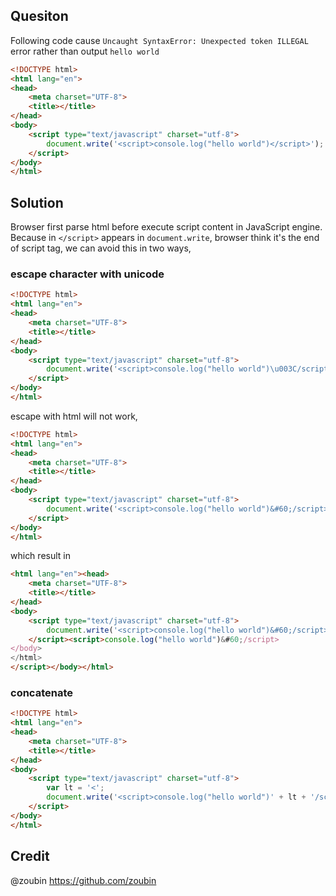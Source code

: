 ## Quesiton

Following code cause `Uncaught SyntaxError: Unexpected token ILLEGAL` error
rather than output `hello world`

```html
<!DOCTYPE html>
<html lang="en">
<head>
    <meta charset="UTF-8">
    <title></title>
</head>
<body>
    <script type="text/javascript" charset="utf-8">
        document.write('<script>console.log("hello world")</script>');
    </script>
</body>
</html>
```

## Solution

Browser first parse html before execute script content in JavaScript engine.
Because in `</script>` appears in `document.write`, browser think it's the end
of script tag, we can avoid this in two ways,

### escape character with unicode

```html
<!DOCTYPE html>
<html lang="en">
<head>
    <meta charset="UTF-8">
    <title></title>
</head>
<body>
    <script type="text/javascript" charset="utf-8">
        document.write('<script>console.log("hello world")\u003C/script>');
    </script>
</body>
</html>
```

escape with html will not work,

```html
<!DOCTYPE html>
<html lang="en">
<head>
    <meta charset="UTF-8">
    <title></title>
</head>
<body>
    <script type="text/javascript" charset="utf-8">
        document.write('<script>console.log("hello world")&#60;/script>');
    </script>
</body>
</html>
```

which result in

```html
<html lang="en"><head>
    <meta charset="UTF-8">
    <title></title>
</head>
<body>
    <script type="text/javascript" charset="utf-8">
        document.write('<script>console.log("hello world")&#60;/script>');
    </script><script>console.log("hello world")&#60;/script>
</body>
</html>
</script></body></html>
```

### concatenate

```html
<!DOCTYPE html>
<html lang="en">
<head>
    <meta charset="UTF-8">
    <title></title>
</head>
<body>
    <script type="text/javascript" charset="utf-8">
        var lt = '<';
        document.write('<script>console.log("hello world")' + lt + '/script>');
    </script>
</body>
</html>
```

## Credit

@zoubin https://github.com/zoubin
